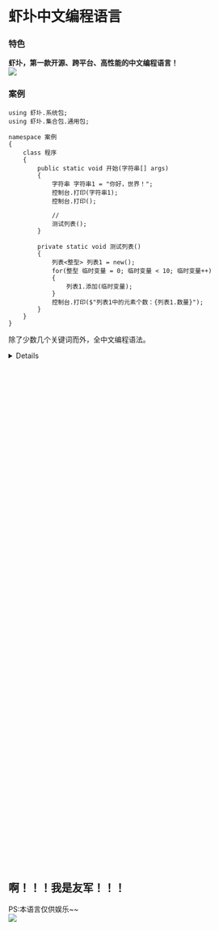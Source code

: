 
# 虾圤中文编程语言

### 特色
**虾圤，第一款开源、跨平台、高性能的中文编程语言！**  
[![](https://raw.githubusercontent.com/withsalt/xiapu/main/docs/img/2.jpg)](https://raw.githubusercontent.com/withsalt/xiapu/main/docs/img/2.jpg)  


### 案例  
```
using 虾圤.系统包;
using 虾圤.集合包.通用包;

namespace 案例
{
    class 程序
    {
        public static void 开始(字符串[] args)
        {
            字符串 字符串1 = "你好，世界！";
            控制台.打印(字符串1);
            控制台.打印();

            //
            测试列表();
        }

        private static void 测试列表()
        {
            列表<整型> 列表1 = new();
            for(整型 临时变量 = 0; 临时变量 < 10; 临时变量++)
            {
                列表1.添加(临时变量);
            }
            控制台.打印($"列表1中的元素个数：{列表1.数量}");
        }
    }
}

```

除了少数几个关键词而外，全中文编程语法。
<details>

| | | | | | | |
| ----- | ----- | ----- | ----- | ----- | ----- | ----- |
|abstract|base|as|bool|break|catch|case|
|byte|char|checked|class|const|continue|decimal|
|private|protected|public|return|readonly|ref|sbyte|
|explicit|extern|FALSE|finally|fixed|float|for|
|foreach|goto|if|implicit|in|in (generic modifier)|int|
|ulong|ushort|unchecked|using|unsafe|virtual|void|
|null|object|operator|out|out (generic modifier)|override|params|
|default|delegate|do|double|else|enum|event|
|sealed|short|sizeof|stackalloc|static|string|struct|
|switch|this|throw|TRUE|try|typeof|uint|
|abstract|base|as|bool|break|catch|case|
|volatile|while|\-|\-|\-|\-|\-|

</details>


<br ><br ><br ><br ><br ><br ><br ><br ><br ><br ><br ><br ><br ><br ><br ><br ><br ><br ><br ><br ><br ><br ><br ><br ><br ><br ><br ><br ><br >
<br ><br ><br ><br ><br ><br ><br ><br ><br ><br ><br ><br ><br ><br ><br ><br ><br ><br ><br ><br ><br ><br ><br ><br ><br ><br ><br ><br ><br >
## 啊！！！我是友军！！！
PS:本语言仅供娱乐~~  
[![](https://raw.githubusercontent.com/withsalt/xiapu/main/docs/img/1.png)](https://raw.githubusercontent.com/withsalt/xiapu/main/docs/img/1.png)
